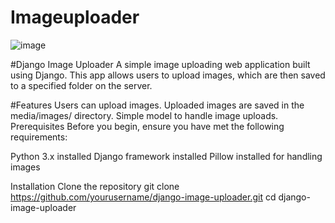 # Imageuploader

![image](https://github.com/user-attachments/assets/80b48871-1f7f-4ff0-a9ee-b287d91d394d)

#Django Image Uploader
A simple image uploading web application built using Django. This app allows users to upload images, which are then saved to a specified folder on the server.

#Features
Users can upload images.
Uploaded images are saved in the media/images/ directory.
Simple model to handle image uploads.
Prerequisites
Before you begin, ensure you have met the following requirements:

Python 3.x installed
Django framework installed
Pillow installed for handling images

Installation
Clone the repository
git clone https://github.com/yourusername/django-image-uploader.git
cd django-image-uploader


